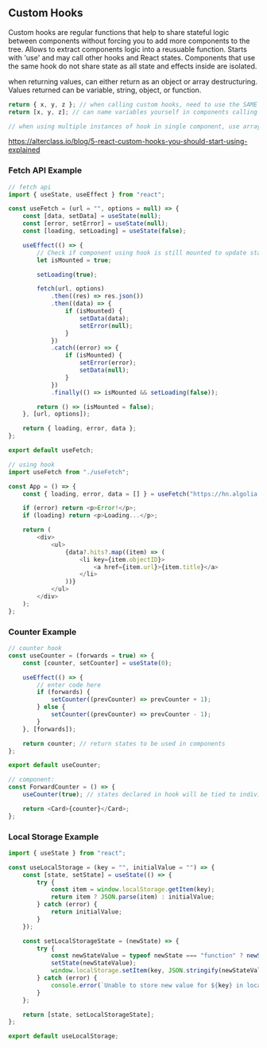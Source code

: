 ## Custom Hooks

Custom hooks are regular functions that help to share stateful logic between components without forcing you to add more components to the tree. Allows to extract components logic into a reusuable function. Starts with 'use' and may call other hooks and React states. Components that use the same hook do not share state as all state and effects inside are isolated.

when returning values, can either return as an object or array destructuring. Values returned can be variable, string, object, or function.

```js
return { x, y, z }; // when calling custom hooks, need to use the SAME reference x, y, z
return [x, y, z]; // can name variables yourself in components calling custom hooks

// when using multiple instances of hook in single component, use array return
```

https://alterclass.io/blog/5-react-custom-hooks-you-should-start-using-explained

### Fetch API Example

```js
// fetch api
import { useState, useEffect } from "react";

const useFetch = (url = "", options = null) => {
    const [data, setData] = useState(null);
    const [error, setError] = useState(null);
    const [loading, setLoading] = useState(false);

    useEffect(() => {
        // Check if component using hook is still mounted to update state variables, otherwise introduce memory leaks
        let isMounted = true;

        setLoading(true);

        fetch(url, options)
            .then((res) => res.json())
            .then((data) => {
                if (isMounted) {
                    setData(data);
                    setError(null);
                }
            })
            .catch((error) => {
                if (isMounted) {
                    setError(error);
                    setData(null);
                }
            })
            .finally(() => isMounted && setLoading(false));

        return () => (isMounted = false);
    }, [url, options]);

    return { loading, error, data };
};

export default useFetch;
```

```js
// using hook
import useFetch from "./useFetch";

const App = () => {
    const { loading, error, data = [] } = useFetch("https://hn.algolia.com/api/v1/search?query=react");

    if (error) return <p>Error!</p>;
    if (loading) return <p>Loading...</p>;

    return (
        <div>
            <ul>
                {data?.hits?.map((item) => (
                    <li key={item.objectID}>
                        <a href={item.url}>{item.title}</a>
                    </li>
                ))}
            </ul>
        </div>
    );
};
```

### Counter Example

```javascript
// counter hook
const useCounter = (forwards = true) => {
    const [counter, setCounter] = useState(0);

    useEffect(() => {
        // enter code here
        if (forwards) {
            setCounter((prevCounter) => prevCounter + 1);
        } else {
            setCounter((prevCounter) => prevCounter - 1);
        }
    }, [forwards]);

    return counter; // return states to be used in components
};

export default useCounter;
```

```javascript
// component:
const ForwardCounter = () => {
    useCounter(true); // states declared in hook will be tied to individual component (not shared)

    return <Card>{counter}</Card>;
};
```

### Local Storage Example

```js
import { useState } from "react";

const useLocalStorage = (key = "", initialValue = "") => {
    const [state, setState] = useState(() => {
        try {
            const item = window.localStorage.getItem(key);
            return item ? JSON.parse(item) : initialValue;
        } catch (error) {
            return initialValue;
        }
    });

    const setLocalStorageState = (newState) => {
        try {
            const newStateValue = typeof newState === "function" ? newState(state) : newState;
            setState(newStateValue);
            window.localStorage.setItem(key, JSON.stringify(newStateValue));
        } catch (error) {
            console.error(`Unable to store new value for ${key} in localStorage.`);
        }
    };

    return [state, setLocalStorageState];
};

export default useLocalStorage;
```
